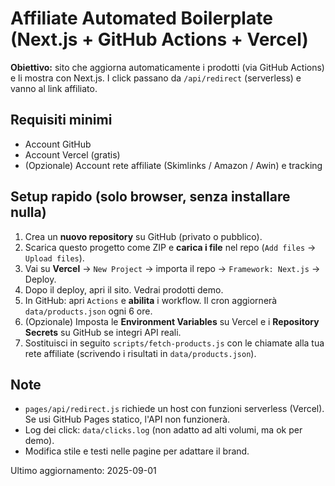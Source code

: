 # Affiliate Automated Boilerplate (Next.js + GitHub Actions + Vercel)

**Obiettivo:** sito che aggiorna automaticamente i prodotti (via GitHub Actions) e li mostra con Next.js. I click passano da `/api/redirect` (serverless) e vanno al link affiliato.

## Requisiti minimi
- Account GitHub
- Account Vercel (gratis)
- (Opzionale) Account rete affiliate (Skimlinks / Amazon / Awin) e tracking

## Setup rapido (solo browser, senza installare nulla)
1. Crea un **nuovo repository** su GitHub (privato o pubblico).
2. Scarica questo progetto come ZIP e **carica i file** nel repo (`Add files` → `Upload files`).
3. Vai su **Vercel** → `New Project` → importa il repo → `Framework: Next.js` → Deploy.
4. Dopo il deploy, apri il sito. Vedrai prodotti demo.
5. In GitHub: apri `Actions` e **abilita** i workflow. Il cron aggiornerà `data/products.json` ogni 6 ore.
6. (Opzionale) Imposta le **Environment Variables** su Vercel e i **Repository Secrets** su GitHub se integri API reali.
7. Sostituisci in seguito `scripts/fetch-products.js` con le chiamate alla tua rete affiliate (scrivendo i risultati in `data/products.json`).

## Note
- `pages/api/redirect.js` richiede un host con funzioni serverless (Vercel). Se usi GitHub Pages statico, l'API non funzionerà.
- Log dei click: `data/clicks.log` (non adatto ad alti volumi, ma ok per demo).
- Modifica stile e testi nelle pagine per adattare il brand.

Ultimo aggiornamento: 2025-09-01

